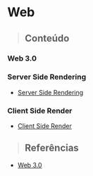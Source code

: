 # Web

> ## **Conteúdo**

### Web 3.0

### Server Side Rendering

* [Server Side Rendering](./ssr.md)

### Client Side Render

* [Client Side Render](./csr.md)

> ## **Referências**

* [Web 3.0](./references.md)